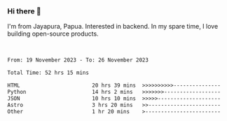 ### Hi there 👋

I'm from Jayapura, Papua. Interested in backend. In my spare time, I love building open-source products.

<br>

 
 <!--START_SECTION:waka-->

```txt
From: 19 November 2023 - To: 26 November 2023

Total Time: 52 hrs 15 mins

HTML                       20 hrs 39 mins  >>>>>>>>>>---------------   39.54 %
Python                     14 hrs 2 mins   >>>>>>>------------------   26.87 %
JSON                       10 hrs 10 mins  >>>>>--------------------   19.46 %
Astro                      3 hrs 20 mins   >>-----------------------   06.39 %
Other                      1 hr 20 mins    >------------------------   02.55 %
```

<!--END_SECTION:waka-->
